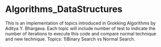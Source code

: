 # Algorithms_DataStructures
This is an implementation of topics introduced in Grokking Algorithms by Aditya Y. Bhargava.
Each topic will include number of test to indicate the number of iterations to execute this code and compare normal technique and new technique.
Topics:
1)Binary Search vs Normal Search.


